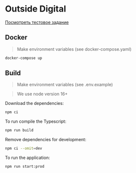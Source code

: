# Outside Digital
[Посмотреть тестовое задание](./docs/TestTask.md)

## Docker

> Make environment variables (see docker-compose.yaml)

```bash
docker-compose up
```

## Build

> Make environment variables (see .env.example)

> We use node version 16+

Download the dependencies:

```bash
npm ci
```

To run compile the Typescript:

```bash
npm run build
```

Remove dependencies for development:

```bash
npm ci --omit=dev
```

To run the application:

```bash
npm run start:prod
```
